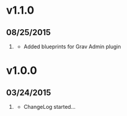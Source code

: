 # v1.1.0
## 08/25/2015

1. [](#improved)
    * Added blueprints for Grav Admin plugin

# v1.0.0
## 03/24/2015

1. [](#new)
    * ChangeLog started...
